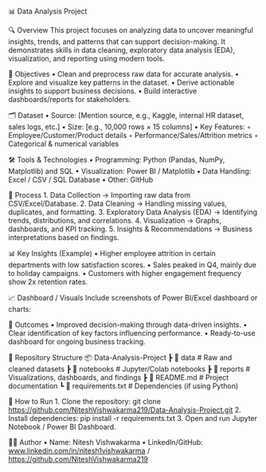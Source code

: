 📊 Data Analysis Project

🔍 Overview
This project focuses on analyzing data to uncover meaningful insights, trends, and patterns that can support decision-making. It demonstrates skills in data cleaning, exploratory data analysis (EDA), visualization, and reporting using modern tools.

🎯 Objectives
    • Clean and preprocess raw data for accurate analysis.
    • Explore and visualize key patterns in the dataset.
    • Derive actionable insights to support business decisions.
    • Build interactive dashboards/reports for stakeholders.

🗂️ Dataset
    • Source: [Mention source, e.g., Kaggle, internal HR dataset, sales logs, etc.]
    • Size: [e.g., 10,000 rows × 15 columns]
    • Key Features:
        ◦ Employee/Customer/Product details
        ◦ Performance/Sales/Attrition metrics
        ◦ Categorical & numerical variables

🛠️ Tools & Technologies
    • Programming: Python (Pandas, NumPy, Matplotlib) and SQL
    • Visualization: Power BI  / Matplotlib 
    • Data Handling: Excel / CSV / SQL Database
    • Other: GitHub

📌 Process
    1. Data Collection → Importing raw data from CSV/Excel/Database.
    2. Data Cleaning → Handling missing values, duplicates, and formatting.
    3. Exploratory Data Analysis (EDA) → Identifying trends, distributions, and correlations.
    4. Visualization → Graphs, dashboards, and KPI tracking.
    5. Insights & Recommendations → Business interpretations based on findings.

📊 Key Insights (Example)
    • Higher employee attrition in certain departments with low satisfaction scores.
    • Sales peaked in Q4, mainly due to holiday campaigns.
    • Customers with higher engagement frequency show 2x retention rates.

📈 Dashboard / Visuals
Include screenshots of Power BI/Excel dashboard or charts:

🚀 Outcomes
    • Improved decision-making through data-driven insights.
    • Clear identification of key factors influencing performance.
    • Ready-to-use dashboard for ongoing business tracking.

📂 Repository Structure
📦 Data-Analysis-Project
 ┣ 📂 data          # Raw and cleaned datasets
 ┣ 📂 notebooks     # Jupyter/Colab notebooks
 ┣ 📂 reports       # Visualizations, dashboards, and findings
 ┣ 📜 README.md     # Project documentation
 ┗ 📜 requirements.txt  # Dependencies (if using Python)

📌 How to Run
    1. Clone the repository:
       git clone https://github.com/NiteshVishwakarma219/Data-Analysis-Project.git
    2. Install dependencies:
       pip install -r requirements.txt
    3. Open and run Jupyter Notebook / Power BI Dashboard.

🧑‍💻 Author
    • Name: Nitesh Vishwakarma
    • LinkedIn/GitHub: www.linkedin.com/in/nitesh1vishwakarma  /  
                                             https://github.com/NiteshVishwakarma219
